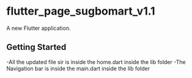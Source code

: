 # flutter_page_sugbomart_v1.1

A new Flutter application.

## Getting Started

-All the updated file sir is inside the home.dart inside the lib folder
-The Navigation bar is inside the main.dart inside the lib folder
